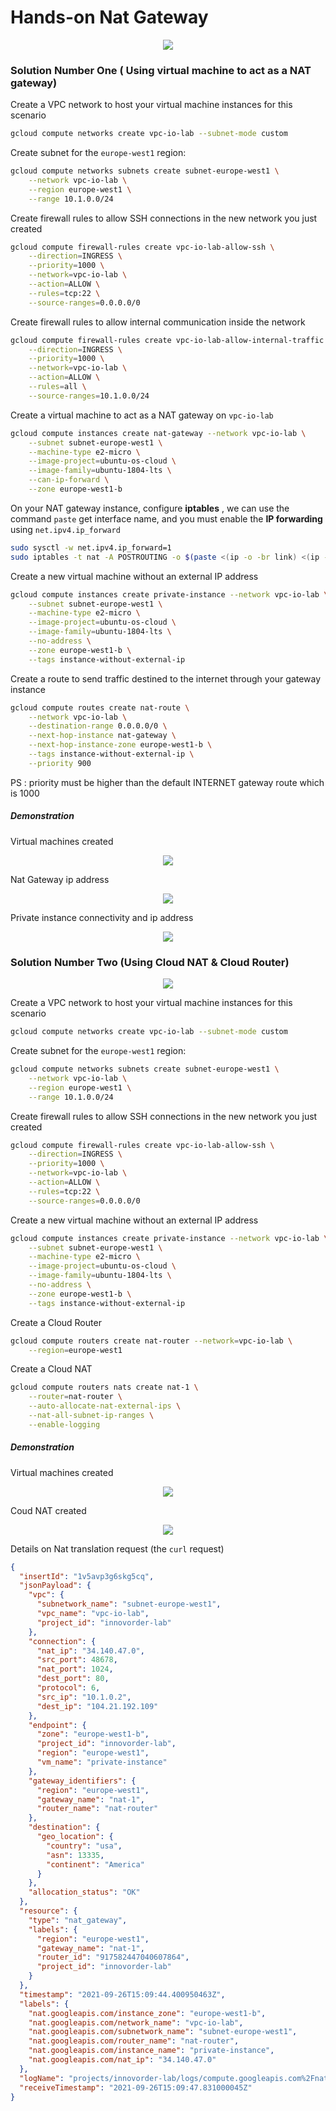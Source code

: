 



# Hands-on Nat Gateway



<p align="center"> <img  src="../diagrams/nat-gateway-example.drawio.png" /> </p>



### Solution Number One ( Using virtual machine to act as a NAT gateway)

Create a VPC network to host your virtual machine instances for this scenario

```bash
gcloud compute networks create vpc-io-lab --subnet-mode custom
```



Create subnet for the `europe-west1` region:

```bash
gcloud compute networks subnets create subnet-europe-west1 \
	--network vpc-io-lab \
	--region europe-west1 \
	--range 10.1.0.0/24
```



Create firewall rules to allow SSH connections in the new network you just created

```bash
gcloud compute firewall-rules create vpc-io-lab-allow-ssh \
	--direction=INGRESS \
	--priority=1000 \
	--network=vpc-io-lab \
	--action=ALLOW \
	--rules=tcp:22 \
	--source-ranges=0.0.0.0/0
```

Create firewall rules to allow internal communication inside the network

```bash
gcloud compute firewall-rules create vpc-io-lab-allow-internal-traffic \
    --direction=INGRESS \
    --priority=1000 \
    --network=vpc-io-lab \
    --action=ALLOW \
    --rules=all \
    --source-ranges=10.1.0.0/24
```



Create a virtual machine to act as a NAT gateway on `vpc-io-lab`

```bash
gcloud compute instances create nat-gateway --network vpc-io-lab \
    --subnet subnet-europe-west1 \
    --machine-type e2-micro \
    --image-project=ubuntu-os-cloud \
    --image-family=ubuntu-1804-lts \
    --can-ip-forward \
    --zone europe-west1-b
```

On your NAT gateway instance, configure **iptables** , we can use the command `paste`  get interface name, and you must enable the **IP forwarding** using `net.ipv4.ip_forward`

```bash
sudo sysctl -w net.ipv4.ip_forward=1
sudo iptables -t nat -A POSTROUTING -o $(paste <(ip -o -br link) <(ip -o -br addr) | awk '$2=="UP" {print $1}') -j MASQUERADE
```



Create a new virtual machine without an external IP address

```bash
gcloud compute instances create private-instance --network vpc-io-lab \
    --subnet subnet-europe-west1 \
    --machine-type e2-micro \
    --image-project=ubuntu-os-cloud \
    --image-family=ubuntu-1804-lts \
    --no-address \
    --zone europe-west1-b \
    --tags instance-without-external-ip
```



Create a route to send traffic destined to the internet through your gateway instance

```bash
gcloud compute routes create nat-route \
    --network vpc-io-lab \
    --destination-range 0.0.0.0/0 \
    --next-hop-instance nat-gateway \
    --next-hop-instance-zone europe-west1-b \
    --tags instance-without-external-ip \
    --priority 900
```

PS : priority must be higher than the default INTERNET gateway route which is 1000



##### Demonstration 

Virtual machines created

<p align="center"> <img  src="../.images/gcp-nat-gatewat-vms-demostration.png" /> </p>

Nat Gateway ip address

<p align="center"> <img  src="../.images/gcp-nat-gatewat-vm-ip.png" /> </p>

Private instance connectivity and ip address

<p align="center"> <img  src="../.images/gcp-nat-gatewat-private-instaces-demostration.png" /> </p>



### Solution Number Two (Using Cloud NAT & Cloud Router)

<p align="center"> <img  src="../diagrams/cloud-nat-example.drawio.png" /> </p>

Create a VPC network to host your virtual machine instances for this scenario

```bash
gcloud compute networks create vpc-io-lab --subnet-mode custom
```



Create subnet for the `europe-west1` region:

```bash
gcloud compute networks subnets create subnet-europe-west1 \
	--network vpc-io-lab \
	--region europe-west1 \
	--range 10.1.0.0/24
```



Create firewall rules to allow SSH connections in the new network you just created

```bash
gcloud compute firewall-rules create vpc-io-lab-allow-ssh \
	--direction=INGRESS \
	--priority=1000 \
	--network=vpc-io-lab \
	--action=ALLOW \
	--rules=tcp:22 \
	--source-ranges=0.0.0.0/0
```

Create a new virtual machine without an external IP address

```bash
gcloud compute instances create private-instance --network vpc-io-lab \
    --subnet subnet-europe-west1 \
    --machine-type e2-micro \
    --image-project=ubuntu-os-cloud \
    --image-family=ubuntu-1804-lts \
    --no-address \
    --zone europe-west1-b \
    --tags instance-without-external-ip
```



Create a Cloud Router

```bash
gcloud compute routers create nat-router --network=vpc-io-lab \
	--region=europe-west1
```

Create a Cloud NAT

```bash
gcloud compute routers nats create nat-1 \
	--router=nat-router \
	--auto-allocate-nat-external-ips \
	--nat-all-subnet-ip-ranges \
	--enable-logging
```



##### Demonstration 

Virtual machines created

<p align="center"> <img  src="../.images/gcp-nat-gatewat-Cloud-nat-vms-demostration.png" /> </p>

Coud NAT created

<p align="center"> <img  src="../.images/gcp-nat-gatewat-Cloud-Nat-vms-demostration.png" /> </p>



Details on Nat translation request (the `curl` request)

```json
{
  "insertId": "1v5avp3g6skg5cq",
  "jsonPayload": {
    "vpc": {
      "subnetwork_name": "subnet-europe-west1",
      "vpc_name": "vpc-io-lab",
      "project_id": "innovorder-lab"
    },
    "connection": {
      "nat_ip": "34.140.47.0",
      "src_port": 48678,
      "nat_port": 1024,
      "dest_port": 80,
      "protocol": 6,
      "src_ip": "10.1.0.2",
      "dest_ip": "104.21.192.109"
    },
    "endpoint": {
      "zone": "europe-west1-b",
      "project_id": "innovorder-lab",
      "region": "europe-west1",
      "vm_name": "private-instance"
    },
    "gateway_identifiers": {
      "region": "europe-west1",
      "gateway_name": "nat-1",
      "router_name": "nat-router"
    },
    "destination": {
      "geo_location": {
        "country": "usa",
        "asn": 13335,
        "continent": "America"
      }
    },
    "allocation_status": "OK"
  },
  "resource": {
    "type": "nat_gateway",
    "labels": {
      "region": "europe-west1",
      "gateway_name": "nat-1",
      "router_id": "917582447040607864",
      "project_id": "innovorder-lab"
    }
  },
  "timestamp": "2021-09-26T15:09:44.400950463Z",
  "labels": {
    "nat.googleapis.com/instance_zone": "europe-west1-b",
    "nat.googleapis.com/network_name": "vpc-io-lab",
    "nat.googleapis.com/subnetwork_name": "subnet-europe-west1",
    "nat.googleapis.com/router_name": "nat-router",
    "nat.googleapis.com/instance_name": "private-instance",
    "nat.googleapis.com/nat_ip": "34.140.47.0"
  },
  "logName": "projects/innovorder-lab/logs/compute.googleapis.com%2Fnat_flows",
  "receiveTimestamp": "2021-09-26T15:09:47.831000045Z"
}
```

